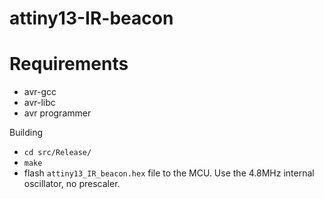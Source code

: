 # attiny13-IR-beacon

# Requirements
* avr-gcc
* avr-libc
* avr programmer

Building
* `cd src/Release/`
* `make`
* flash `attiny13_IR_beacon.hex` file to the MCU. Use the 4.8MHz internal oscillator, no prescaler.
